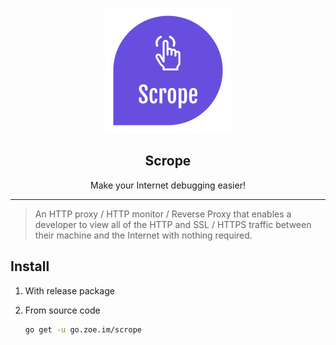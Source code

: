 <p align="center">
    <img width="200" height="200" src="./logos/Scrope.png" alt="Scrope">
</p>
<h2 align="center">Scrope</h2>
<p align="center">Make your Internet debugging easier!</p>



---

> An HTTP proxy / HTTP monitor / Reverse Proxy that enables a developer to view all of the HTTP and SSL / HTTPS traffic between their machine and the Internet with nothing required.


## Install

1. With release package

2. From source code
    ```bash
    go get -u go.zoe.im/scrope
    ```
